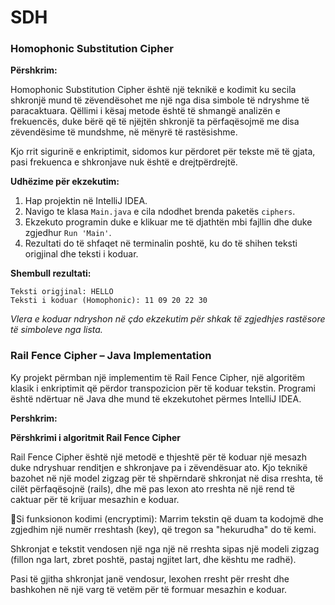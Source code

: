 # SDH
### Homophonic Substitution Cipher

**Përshkrim:**

Homophonic Substitution Cipher është një teknikë e kodimit ku secila shkronjë mund të zëvendësohet me një nga disa simbole të ndryshme të paracaktuara. Qëllimi i kësaj metode është të shmangë analizën e frekuencës, duke bërë që të njëjtën shkronjë ta përfaqësojmë me disa zëvendësime të mundshme, në mënyrë të rastësishme.

Kjo rrit sigurinë e enkriptimit, sidomos kur përdoret për tekste më të gjata, pasi frekuenca e shkronjave nuk është e drejtpërdrejtë.

**Udhëzime për ekzekutim:**

1. Hap projektin në IntelliJ IDEA.
2. Navigo te klasa `Main.java` e cila ndodhet brenda paketës `ciphers`.
3. Ekzekuto programin duke e klikuar me të djathtën mbi fajllin dhe duke zgjedhur `Run 'Main'`.
4. Rezultati do të shfaqet në terminalin poshtë, ku do të shihen teksti origjinal dhe teksti i koduar.

**Shembull rezultati:**

```
Teksti origjinal: HELLO
Teksti i koduar (Homophonic): 11 09 20 22 30
```

*Vlera e koduar ndryshon në çdo ekzekutim për shkak të zgjedhjes rastësore të simboleve nga lista.*




###  Rail Fence Cipher – Java Implementation

Ky projekt përmban një implementim të Rail Fence Cipher, një algoritëm klasik i enkriptimit 
që përdor transpozicion për të koduar tekstin. Programi është ndërtuar në Java dhe mund 
të ekzekutohet përmes IntelliJ IDEA.


**Pershkrim:**

**Përshkrimi i algoritmit Rail Fence Cipher**

Rail Fence Cipher është një metodë e thjeshtë për të koduar një mesazh duke ndryshuar renditjen e shkronjave pa i zëvendësuar ato. Kjo teknikë bazohet në një model zigzag për të shpërndarë shkronjat në disa rreshta, të cilët përfaqësojnë (rails), dhe më pas lexon ato rreshta në një rend të caktuar për të krijuar mesazhin e koduar.

🔸Si funksionon kodimi (encryptimi):
Marrim tekstin që duam ta kodojmë dhe zgjedhim një numër rreshtash (key), që tregon sa "hekurudha" do të kemi.

Shkronjat e tekstit vendosen një nga një në rreshta sipas një modeli zigzag (fillon nga lart, zbret poshtë, pastaj ngjitet lart, dhe kështu me radhë).

Pasi të gjitha shkronjat janë vendosur, lexohen rresht për rresht dhe bashkohen në një varg të vetëm për të formuar mesazhin e koduar.




